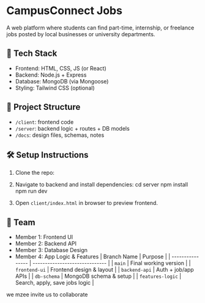 # CampusConnect Jobs

A web platform where students can find part-time, internship, or freelance jobs posted by local businesses or university departments.

## 🔧 Tech Stack

- Frontend: HTML, CSS, JS (or React)
- Backend: Node.js + Express
- Database: MongoDB (via Mongoose)
- Styling: Tailwind CSS (optional)

## 📁 Project Structure

- `/client`: frontend code
- `/server`: backend logic + routes + DB models
- `/docs`: design files, schemas, notes

## 🛠️ Setup Instructions

1. Clone the repo:

   
2. Navigate to backend and install dependencies:
cd server
npm install
npm run dev


3. Open `client/index.html` in browser to preview frontend.

## 👥 Team

- Member 1: Frontend UI
- Member 2: Backend API
- Member 3: Database Design
- Member 4: App Logic & Features
| Branch Name      | Purpose                        |
| ---------------- | ------------------------------ |
| `main`           | Final working version          |
| `frontend-ui`    | Frontend design & layout       |
| `backend-api`    | Auth + job/app APIs            |
| `db-schema`      | MongoDB schema & setup         |
| `features-logic` | Search, apply, save jobs logic |

we mzee invite us to collaborate
